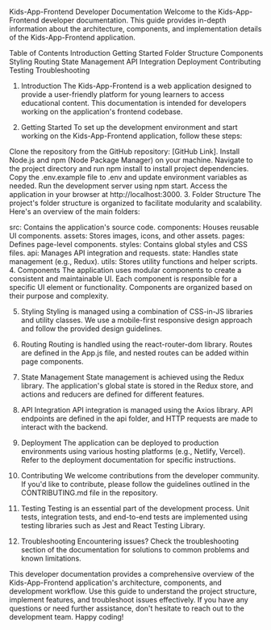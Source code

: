 
Kids-App-Frontend Developer Documentation
Welcome to the Kids-App-Frontend developer documentation. This guide provides in-depth information about the architecture, components, and implementation details of the Kids-App-Frontend application.

Table of Contents
Introduction
Getting Started
Folder Structure
Components
Styling
Routing
State Management
API Integration
Deployment
Contributing
Testing
Troubleshooting
1. Introduction <a name="introduction"></a>
The Kids-App-Frontend is a web application designed to provide a user-friendly platform for young learners to access educational content. This documentation is intended for developers working on the application's frontend codebase.

2. Getting Started <a name="getting-started"></a>
To set up the development environment and start working on the Kids-App-Frontend application, follow these steps:

Clone the repository from the GitHub repository: [GitHub Link].
Install Node.js and npm (Node Package Manager) on your machine.
Navigate to the project directory and run npm install to install project dependencies.
Copy the .env.example file to .env and update environment variables as needed.
Run the development server using npm start.
Access the application in your browser at http://localhost:3000.
3. Folder Structure <a name="folder-structure"></a>
The project's folder structure is organized to facilitate modularity and scalability. Here's an overview of the main folders:

src: Contains the application's source code.
components: Houses reusable UI components.
assets: Stores images, icons, and other assets.
pages: Defines page-level components.
styles: Contains global styles and CSS files.
api: Manages API integration and requests.
state: Handles state management (e.g., Redux).
utils: Stores utility functions and helper scripts.
4. Components <a name="components"></a>
The application uses modular components to create a consistent and maintainable UI. Each component is responsible for a specific UI element or functionality. Components are organized based on their purpose and complexity.

5. Styling <a name="styling"></a>
Styling is managed using a combination of CSS-in-JS libraries and utility classes. We use a mobile-first responsive design approach and follow the provided design guidelines.

6. Routing <a name="routing"></a>
Routing is handled using the react-router-dom library. Routes are defined in the App.js file, and nested routes can be added within page components.

7. State Management <a name="state-management"></a>
State management is achieved using the Redux library. The application's global state is stored in the Redux store, and actions and reducers are defined for different features.

8. API Integration <a name="api-integration"></a>
API integration is managed using the Axios library. API endpoints are defined in the api folder, and HTTP requests are made to interact with the backend.

9. Deployment <a name="deployment"></a>
The application can be deployed to production environments using various hosting platforms (e.g., Netlify, Vercel). Refer to the deployment documentation for specific instructions.

10. Contributing <a name="contributing"></a>
We welcome contributions from the developer community. If you'd like to contribute, please follow the guidelines outlined in the CONTRIBUTING.md file in the repository.

11. Testing <a name="testing"></a>
Testing is an essential part of the development process. Unit tests, integration tests, and end-to-end tests are implemented using testing libraries such as Jest and React Testing Library.

12. Troubleshooting <a name="troubleshooting"></a>
Encountering issues? Check the troubleshooting section of the documentation for solutions to common problems and known limitations.

This developer documentation provides a comprehensive overview of the Kids-App-Frontend application's architecture, components, and development workflow. Use this guide to understand the project structure, implement features, and troubleshoot issues effectively. If you have any questions or need further assistance, don't hesitate to reach out to the development team. Happy coding!











